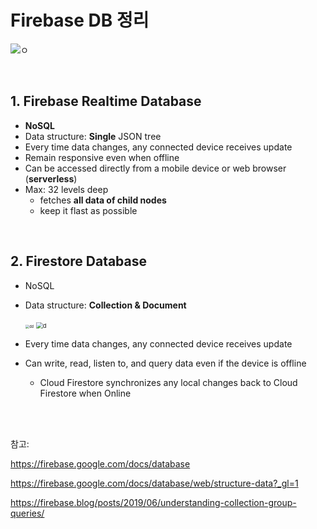# Firebase DB 정리

![ㅇ](https://encrypted-tbn0.gstatic.com/images?q=tbn:ANd9GcTuawUuQCcq6fD-KpdmL4QixUOyqQqdrVNIDg&s)

<br/>

## 1. Firebase Realtime Database

- **NoSQL**
- Data structure: **Single** JSON tree
- Every time data changes, any connected device receives update
- Remain responsive even when offline
- Can be accessed directly from a mobile device or web browser (**serverless**)
- Max: 32 levels deep
  - fetches **all data of child nodes**
  - keep it flast as possible

<br/>

## 2. Firestore Database

- NoSQL

- Data structure: **Collection & Document**

  <img src="https://firebase.google.com/static/docs/firestore/images/structure-data.png" alt="dd" style="zoom:40%;" />

  <img src="https://3.bp.blogspot.com/-j9G1FSNk8gw/XQqlQGI_I3I/AAAAAAAADoI/ldmeyycIbmMbcH7-rUHX60rfNIMkDdc7gCLcBGAs/s1600/1.png" alt="d" style="zoom:67%;" />

- Every time data changes, any connected device receives update

- Can write, read, listen to, and query data even if the device is offline

  - Cloud Firestore synchronizes any local changes back to Cloud Firestore when Online

  

<br/>

<br/>

참고:

https://firebase.google.com/docs/database

https://firebase.google.com/docs/database/web/structure-data?_gl=1

https://firebase.blog/posts/2019/06/understanding-collection-group-queries/
